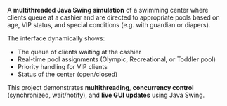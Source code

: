 A **multithreaded Java Swing simulation** of a swimming center where clients queue at a cashier and are directed to appropriate pools based on age, VIP status, and special conditions (e.g. with guardian or diapers).

The interface dynamically shows:

-  The queue of clients waiting at the cashier  
-  Real-time pool assignments (Olympic, Recreational, or Toddler pool)  
-  Priority handling for VIP clients  
-  Status of the center (open/closed)  

This project demonstrates **multithreading**, **concurrency control** (synchronized, wait/notify), and **live GUI updates** using Java Swing.

